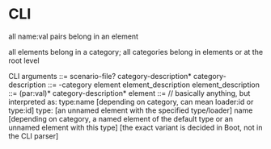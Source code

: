




CLI
===

all name:val pairs belong in an element

all elements belong in a category; all categories belong in elements or at the root level

CLI arguments			 ::= scenario-file? category-description*
category-description	 ::= -category element element_description
element_description		 ::= (par:val)* category-description*
element					 ::= 		// basically anything, but interpreted as:
							type:name			[depending on category, can mean loader:id or type:id]
							type:				[an unnamed element with the specified type/loader]
							name				[depending on category, a named element of the default type or an unnamed element with this type]
													[the exact variant is decided in Boot, not in the CLI parser]
